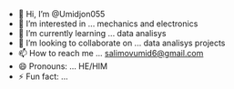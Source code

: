 - 👋 Hi, I’m @Umidjon055
- 👀 I’m interested in ...  mechanics and electronics
- 🌱 I’m currently learning ... data analisys
- 💞️ I’m looking to collaborate on ... data analisys projects
- 📫 How to reach me ... salimovumid6@gmail.com
- 😄 Pronouns: ... HE/HIM
- ⚡ Fun fact: ...

<!---
Umidjon055/Umidjon055 is a ✨ special ✨ repository because its `README.md` (this file) appears on your GitHub profile.
You can click the Preview link to take a look at your changes.
--->
